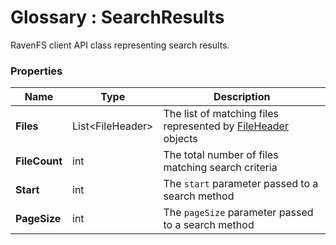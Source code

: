 ﻿# Glossary : SearchResults

RavenFS client API class representing search results.

### Properties

| Name | Type | Description |
| ------------- | ------------- | ----- |
| **Files** | List&lt;FileHeader&gt; | The list of matching files represented by [FileHeader](file-header) objects |
| **FileCount** | int | The total number of files matching search criteria |
| **Start** | int | The `start` parameter passed to a search method |
| **PageSize** | int | The `pageSize` parameter passed to a search method |
